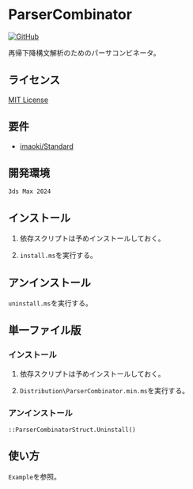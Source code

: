 # ParserCombinator

<!-- [![GitHub release (latest by date)](https://img.shields.io/github/v/release/imaoki/ParserCombinator)](https://github.com/imaoki/ParserCombinator/releases/latest) -->
[![GitHub](https://img.shields.io/github/license/imaoki/ParserCombinator)](https://github.com/imaoki/ParserCombinator/blob/main/LICENSE)

再帰下降構文解析のためのパーサコンビネータ。
<!-- Parser combinator for recursive descent parsing. -->

## ライセンス
<!-- ## License -->

[MIT License](https://github.com/imaoki/ParserCombinator/blob/main/LICENSE)

## 要件
<!-- ## Requirements -->

* [imaoki/Standard](https://github.com/imaoki/Standard)

## 開発環境
<!-- ## Development Environment -->

`3ds Max 2024`

## インストール
<!-- ## Install -->

01. 依存スクリプトは予めインストールしておく。
    <!-- 01. Dependent scripts should be installed beforehand. -->

02. `install.ms`を実行する。
    <!-- 02. Execute `install.ms`. -->

## アンインストール
<!-- ## Uninstall -->

`uninstall.ms`を実行する。
<!-- Execute `uninstall.ms`. -->

## 単一ファイル版
<!-- ## Single File Version -->

### インストール
<!-- ### Install -->

01. 依存スクリプトは予めインストールしておく。
    <!-- 01. Dependent scripts should be installed beforehand. -->

02. `Distribution\ParserCombinator.min.ms`を実行する。
    <!-- 02. Execute `Distribution\ParserCombinator.min.ms`. -->

### アンインストール
<!-- ### Uninstall -->

```maxscript
::ParserCombinatorStruct.Uninstall()
```

## 使い方
<!-- ## Usage -->

`Example`を参照。
<!-- See `Example`. -->
